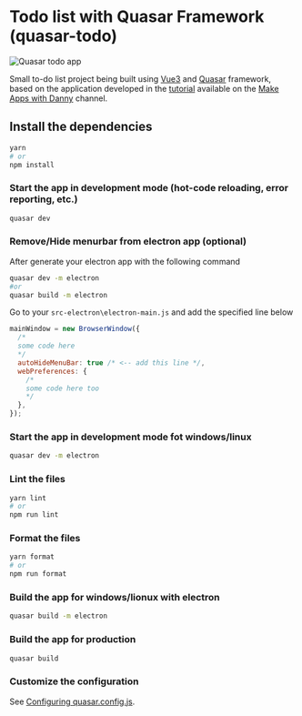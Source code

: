 # Todo list with Quasar Framework (quasar-todo)  

![Quasar todo app](https://i.imgur.com/Vsn4ilk.jpeg)  

Small to-do list project being built using [Vue3](https://vuejs.org/) and [Quasar](https://quasar.dev/) framework, based on the application developed in the [tutorial](https://www.youtube.com/watch?v=GV-D85D9KJQ) available on the [Make Apps with Danny](https://www.youtube.com/channel/UC6eR_ndNgaTeE5t2Ud4ZiHw) channel.

## Install the dependencies

```bash
yarn
# or
npm install
```

### Start the app in development mode (hot-code reloading, error reporting, etc.)

```bash
quasar dev
```

### Remove/Hide menurbar from electron app (optional)

After generate your electron app with the following command

```bash
quasar dev -m electron
#or
quasar build -m electron
```

Go to your `src-electron\electron-main.js` and add the specified line below

```javascript
mainWindow = new BrowserWindow({
  /*
  some code here
  */
  autoHideMenuBar: true /* <-- add this line */,
  webPreferences: {
    /*
    some code here too
    */
  },
});
```

### Start the app in development mode fot windows/linux

```bash
quasar dev -m electron
```

### Lint the files

```bash
yarn lint
# or
npm run lint
```

### Format the files

```bash
yarn format
# or
npm run format
```

### Build the app for windows/lionux with electron

```bash
quasar build -m electron
```

### Build the app for production

```bash
quasar build
```

### Customize the configuration

See [Configuring quasar.config.js](https://v2.quasar.dev/quasar-cli-webpack/quasar-config-js).
